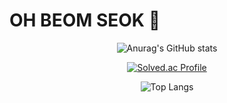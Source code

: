 # OH BEOM SEOK 🌱
<div align="center">
 
![Anurag's GitHub stats](https://github-readme-stats.vercel.app/api?username=oh2279&show_icons=true&theme=tokyonight)

[![Solved.ac Profile](http://mazassumnida.wtf/api/v2/generate_badge?boj=oh2279)](https://solved.ac/oh2279/)
  
![Top Langs](https://github-readme-stats.vercel.app/api/top-langs/?username=oh2279&layout=compact&theme=tokyonight)



<!--
**oh2279/oh2279** is a ✨ _special_ ✨ repository because its `README.md` (this file) appears on your GitHub profile.

Here are some ideas to get you started:

- 🔭 I’m currently working on ...
- 🌱 I’m currently learning ...
- 👯 I’m looking to collaborate on ...
- 🤔 I’m looking for help with ...
- 💬 Ask me about ...
- 📫 How to reach me: ...
- 😄 Pronouns: ...
- ⚡ Fun fact: ...
-->
</div>
